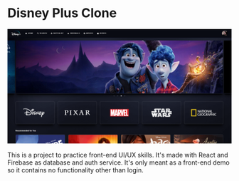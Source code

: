 # Disney Plus Clone

![Test Image 1](https://raw.githubusercontent.com/ManuC84/portfolio_website/master/public/images/disney-demo-gh.png)

This is a project to practice front-end UI/UX skills. It's made with React and Firebase as database and auth service. It's only meant as a front-end demo so it contains no functionality other than login.

